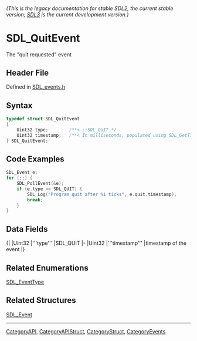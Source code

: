 ###### (This is the legacy documentation for stable SDL2, the current stable version; [SDL3](https://wiki.libsdl.org/SDL3/) is the current development version.)
# SDL_QuitEvent

The "quit requested" event

## Header File

Defined in [SDL_events.h](https://github.com/libsdl-org/SDL/blob/SDL2/include/SDL_events.h)

## Syntax

```c
typedef struct SDL_QuitEvent
{
    Uint32 type;        /**< ::SDL_QUIT */
    Uint32 timestamp;   /**< In milliseconds, populated using SDL_GetTicks() */
} SDL_QuitEvent;
```

## Code Examples

```c++
SDL_Event e;
for (;;) {
    SDL_PollEvent(&e);
    if (e.type == SDL_QUIT) {
        SDL_Log("Program quit after %i ticks", e.quit.timestamp);
        break;
    }
}
```

## Data Fields

{|
|Uint32
|'''type'''
|SDL_QUIT
|-
|Uint32
|'''timestamp'''
|timestamp of the event
|}

## Related Enumerations

[SDL_EventType](SDL_EventType)

## Related Structures

[SDL_Event](SDL_Event)

----
[CategoryAPI](CategoryAPI), [CategoryAPIStruct](CategoryAPIStruct), [CategoryStruct](CategoryStruct), [CategoryEvents](CategoryEvents)


